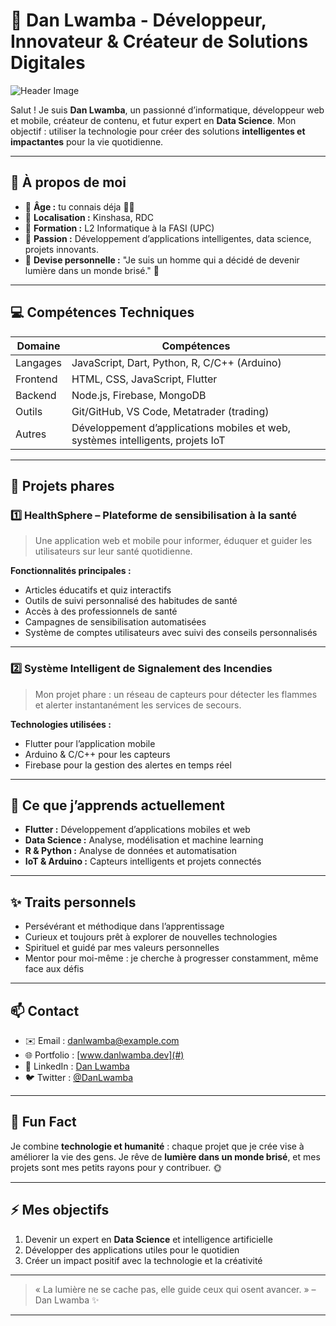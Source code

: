 # 🌟 Dan Lwamba - Développeur, Innovateur & Créateur de Solutions Digitales

![Header Image](https://images.unsplash.com/photo-1522202176988-66273c2fd55f?fit=crop&w=1200&q=80)

Salut ! Je suis **Dan Lwamba**, un passionné d’informatique, développeur web et mobile, créateur de contenu, et futur expert en **Data Science**. Mon objectif : utiliser la technologie pour créer des solutions **intelligentes et impactantes** pour la vie quotidienne.  

---

## 🧠 À propos de moi

- 🔹 **Âge :** tu connais déja 👍🏼  
- 🔹 **Localisation :** Kinshasa, RDC  
- 🔹 **Formation :** L2 Informatique à la FASI (UPC)  
- 🔹 **Passion :** Développement d’applications intelligentes, data science, projets innovants.  
- 🔹 **Devise personnelle :** "Je suis un homme qui a décidé de devenir lumière dans un monde brisé." 🌟  

---

## 💻 Compétences Techniques

| Domaine | Compétences |
|---------|-------------|
| Langages | JavaScript, Dart, Python, R, C/C++ (Arduino) |
| Frontend | HTML, CSS, JavaScript, Flutter |
| Backend | Node.js, Firebase, MongoDB |
| Outils | Git/GitHub, VS Code, Metatrader (trading) |
| Autres | Développement d’applications mobiles et web, systèmes intelligents, projets IoT |

---

## 🚀 Projets phares

### 1️⃣ HealthSphere – Plateforme de sensibilisation à la santé
> Une application web et mobile pour informer, éduquer et guider les utilisateurs sur leur santé quotidienne.  

**Fonctionnalités principales :**
- Articles éducatifs et quiz interactifs  
- Outils de suivi personnalisé des habitudes de santé  
- Accès à des professionnels de santé  
- Campagnes de sensibilisation automatisées  
- Système de comptes utilisateurs avec suivi des conseils personnalisés  

---

### 2️⃣ Système Intelligent de Signalement des Incendies
> Mon projet phare : un réseau de capteurs pour détecter les flammes et alerter instantanément les services de secours.  

**Technologies utilisées :**
- Flutter pour l’application mobile  
- Arduino & C/C++ pour les capteurs  
- Firebase pour la gestion des alertes en temps réel  

---

## 🌱 Ce que j’apprends actuellement

- **Flutter :** Développement d’applications mobiles et web  
- **Data Science :** Analyse, modélisation et machine learning  
- **R & Python :** Analyse de données et automatisation  
- **IoT & Arduino :** Capteurs intelligents et projets connectés  

---

## ✨ Traits personnels

- Persévérant et méthodique dans l’apprentissage  
- Curieux et toujours prêt à explorer de nouvelles technologies  
- Spirituel et guidé par mes valeurs personnelles  
- Mentor pour moi-même : je cherche à progresser constamment, même face aux défis  

---

## 📫 Contact

- ✉️ Email : danlwamba@example.com  
- 🌐 Portfolio : [www.danlwamba.dev](#)  
- 📱 LinkedIn : [Dan Lwamba](https://www.linkedin.com)  
- 🐦 Twitter : [@DanLwamba](https://twitter.com)  

---

## 🌟 Fun Fact
Je combine **technologie et humanité** : chaque projet que je crée vise à améliorer la vie des gens. Je rêve de **lumière dans un monde brisé**, et mes projets sont mes petits rayons pour y contribuer. 🌞

---

## ⚡ Mes objectifs
1. Devenir un expert en **Data Science** et intelligence artificielle  
2. Développer des applications utiles pour le quotidien  
3. Créer un impact positif avec la technologie et la créativité  

---

> « La lumière ne se cache pas, elle guide ceux qui osent avancer. » – Dan Lwamba ✨

---
